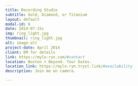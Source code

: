 ```yaml
---
title: Recording Studio
subtitle: Gold, Diamond, or Titanium
layout: default
modal-id: 6
date: 2014-07-15s
img: ring_light.jpg
thumbnail: ring_light.jpg
alt: image-alt
project-date: April 2014
client: DM for details
link: https://mylo-ryn.com/#contact
location: Boston + Beyond. Tour Dates.
location_link: https://mylo-ryn.tryst.link/#availability
description: Join me on camera.  

---
```

